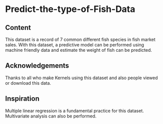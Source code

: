 # Predict-the-type-of-Fish-Data

## Content  
This dataset is a record of 7 common different fish species in fish market sales. With this dataset, a predictive model can be performed using machine friendly data and estimate the weight of fish can be predicted. 


## Acknowledgements  
Thanks to all who make Kernels using this dataset and also people viewed or download this data. 


## Inspiration  
Multiple linear regression is a fundamental practice for this dataset. Multivariate analysis can also be performed.
